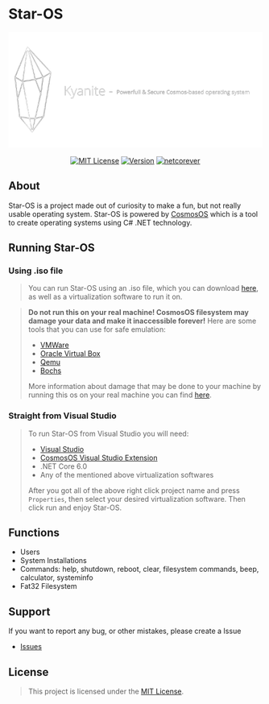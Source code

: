 ﻿# Star-OS
<div align="center">

[![Star-OS](https://github.com/Bamboooz/Kyanite/blob/master/Media/banner.png)](https://github.com/Bamboooz/Media)

[![MIT License](https://img.shields.io/badge/license-MIT-blue.svg)](https://opensource.org/licenses/MIT)
[![Version](https://img.shields.io/badge/version-1.0.1-yellow)](https://github.com/Bamboooz/Star-OS#about)
[![netcorever](https://img.shields.io/badge/.NET-Core%206.0-green)](https://en.wikipedia.org/wiki/.NET_Core)

<div align="left">

## About

Star-OS is a project made out of curiosity to make a fun, but not really usable operating system.
Star-OS is powered by [CosmosOS](https://github.com/CosmosOS/Cosmos) which is a tool to create operating systems using C# .NET technology.

## Running Star-OS

### Using .iso file
> You can run Star-OS using an .iso file, which you can download [here](), as well as a virtualization software to run it on.

> **Do not run this on your real machine! CosmosOS filesystem may damage your data and make it inaccessible forever!**
> Here are some tools that you can use for safe emulation:
>  * [VMWare](https://www.vmware.com/products/workstation-player/)
>  * [Oracle Virtual Box](https://www.virtualbox.org)
>  * [Qemu](https://www.qemu.org)
>  * [Bochs](https://bochs.sourceforge.io)
> 
> More information about damage that may be done to your machine by running this os on your real machine you can find [here](https://cosmosos.github.io/articles/Kernel/VFS.html).

### Straight from Visual Studio
> To run Star-OS from Visual Studio you will need:
>  * [Visual Studio](https://visualstudio.microsoft.com/en/)
>  * [CosmosOS Visual Studio Extension](https://www.gocosmos.org/download/)
>  * .NET Core 6.0
>  * Any of the mentioned above virtualization softwares
> 
>  After you got all of the above right click project name and press `Properties`, then select your desired virtualization software.
>  Then click run and enjoy Star-OS.

## Functions

 * Users
 * System Installations
 * Commands: help, shutdown, reboot, clear, filesystem commands, beep, calculator, systeminfo
 * Fat32 Filesystem

## Support

If you want to report any bug, or other mistakes, please create a Issue
 * [Issues](https://github.com/issues)

## License

> This project is licensed under the [MIT License](https://opensource.org/licenses/MIT).